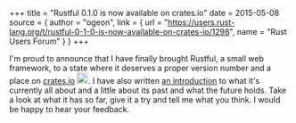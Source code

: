 +++
title = "Rustful 0.1.0 is now available on crates.io"
date = 2015-05-08
source = { author = "ogeon", link = { url = "https://users.rust-lang.org/t/rustful-0-1-0-is-now-available-on-crates-io/1298", name = "Rust Users Forum" } }
+++

<p>I'm proud to announce that I have finally brought Rustful, a small web framework, to a state where it deserves a proper version number and a place on <a href="https://crates.io/crates/rustful" rel="nofollow">crates.io</a> <img src="https://cdn.discourse.org/business/images/emoji/emoji_one/tada.png?v=0" title=":tada:" class="emoji" alt="tada" width="20" height="20">. I have also written <a href="http://ogeon.github.io/2015/05/08/rustful-0-1-0.html" rel="nofollow">an introduction</a> to what it's currently all about and a little about its past and what the future holds. Take a look at what it has so far, give it a try and tell me what you think. I would be happy to hear your feedback.</p>